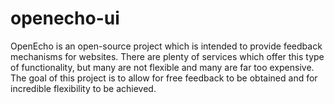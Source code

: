 # openecho-ui
OpenEcho is an open-source project which is intended to provide feedback mechanisms for websites. There are plenty of services which offer this type of functionality, but many are not flexible and many are far too expensive. The goal of this project is to allow for free feedback to be obtained and for incredible flexibility to be achieved.
